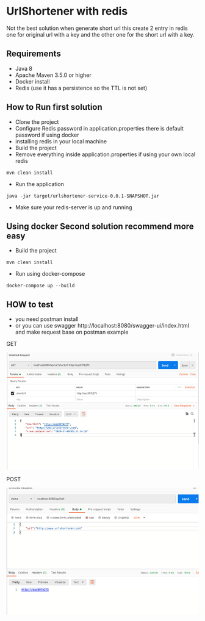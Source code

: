 # UrlShortener with redis
Not the best solution when generate short url this create 2 entry in redis one for original url with a key 
and the other one for the short url with a key.

## Requirements
* Java 8
* Apache Maven 3.5.0 or higher
* Docker install
* Redis (use it has a persistence so the TTL is not set)

## How to Run first solution

- Clone the project
- Configure Redis password in application.properties there is default password if using docker
- installing redis in your local machine
- Build the project  
- Remove everything inside application.properties if using your own local redis
```
mvn clean install
```
- Run the application
```
java -jar target/urlshortener-service-0.0.1-SNAPSHOT.jar
```
- Make sure your redis-server is up and running

## Using docker Second solution recommend more easy

- Build the project  
```
mvn clean install
```
- Run using docker-compose
```
docker-compose up --build 
```

## HOW to test

- you need postman install 
- or you can use swagger http://localhost:8080/swagger-ui/index.html and make request base on postman example

GET

![](images/get.png)


POST

![](images/post.png)
